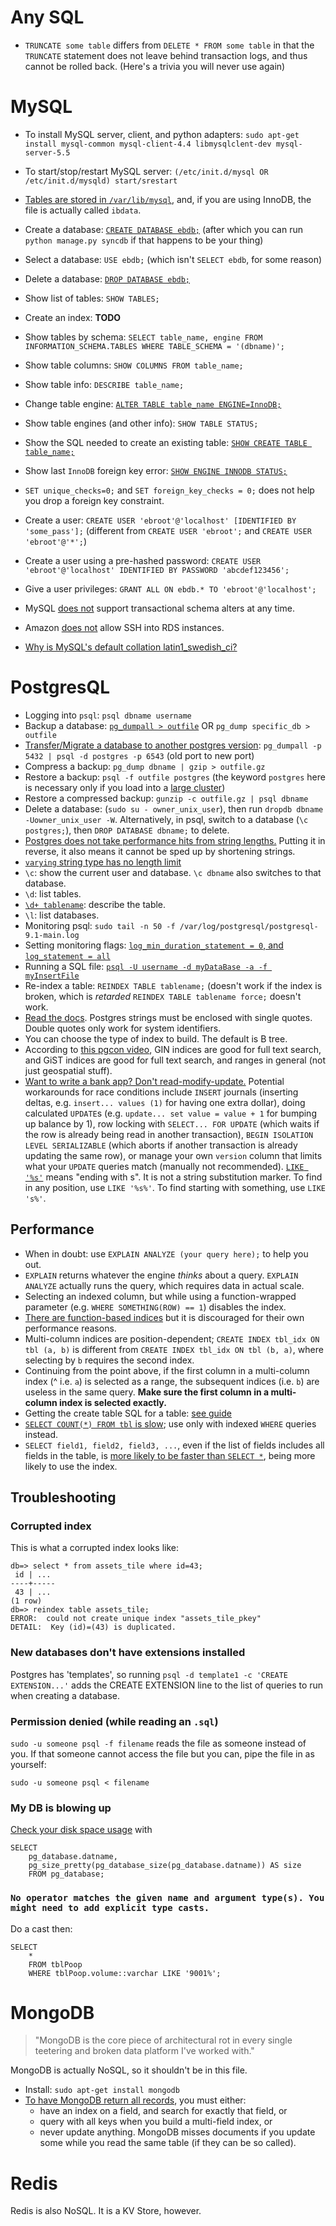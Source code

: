 # Any SQL

* `TRUNCATE some table` differs from `DELETE * FROM some table` in that the `TRUNCATE` statement does not leave behind transaction logs, and thus cannot be rolled back. (Here's a trivia you will never use again)

# MySQL

* To install MySQL server, client, and python adapters: `sudo apt-get install mysql-common mysql-client-4.4 libmysqlclent-dev mysql-server-5.5`
* To start/stop/restart MySQL server: `(/etc/init.d/mysql OR /etc/init.d/mysqld) start/srestart`
* [Tables are stored in `/var/lib/mysql`](http://forums.mysql.com/read.php?10,239450,239465#msg-239465), and, if you are using InnoDB, the file is actually called `ibdata`.

* Create a database: [`CREATE DATABASE ebdb;`](http://dev.mysql.com/doc/refman/5.0/en/create-database.html)
  (after which you can run `python manage.py syncdb` if that happens to be your thing)
* Select a database: `USE ebdb;` (which isn't `SELECT ebdb`, for some reason)
* Delete a database: [`DROP DATABASE ebdb;`](http://dev.mysql.com/doc/refman/5.0/en/drop-database.html)
* Show list of tables: `SHOW TABLES;`

* Create an index: **TODO**

* Show tables by schema: `SELECT table_name, engine FROM INFORMATION_SCHEMA.TABLES WHERE TABLE_SCHEMA = '(dbname)';`
* Show table columns: `SHOW COLUMNS FROM table_name;`
* Show table info: `DESCRIBE table_name;`
* Change table engine: [`ALTER TABLE table_name ENGINE=InnoDB;`](http://dev.mysql.com/doc/refman/5.5/en/converting-tables-to-innodb.html)
* Show table engines (and other info): `SHOW TABLE STATUS;`
* Show the SQL needed to create an existing table: [`SHOW CREATE TABLE table_name;`](http://stackoverflow.com/a/5615783/1558430)
* Show last `InnoDB` foreign key error: [`SHOW ENGINE INNODB STATUS;`](http://stackoverflow.com/a/179501/1558430)
* `SET unique_checks=0;` and `SET foreign_key_checks = 0;` does not help you drop a foreign key constraint.


* Create a user: `CREATE USER 'ebroot'@'localhost' [IDENTIFIED BY 'some_pass'];` (different from `CREATE USER 'ebroot';` and `CREATE USER 'ebroot'@'*';`)
* Create a user using a pre-hashed password: `CREATE USER 'ebroot'@'localhost' IDENTIFIED BY PASSWORD 'abcdef123456';`
* Give a user privileges: `GRANT ALL ON ebdb.* TO 'ebroot'@'localhost';`

* MySQL [does not](http://stackoverflow.com/a/10474104/1558430) support transactional schema alters at any time.
* Amazon [does not](https://forums.aws.amazon.com/message.jspa?messageID=153017#) allow SSH into RDS instances.
* [Why is MySQL's default collation latin1_swedish_ci?](http://stackoverflow.com/questions/6769901/why-is-mysqls-default-collation-latin1-swedish-ci)

# PostgresQL

* Logging into `psql`: `psql dbname username`
* Backup a database: [`pg_dumpall > outfile`](http://www.postgresql.org/docs/9.1/static/backup-dump.html#BACKUP-DUMP-ALL) OR `pg_dump specific_db > outfile`
* [Transfer/Migrate a database to another postgres version](http://www.postgresql.org/docs/9.0/static/migration.html): `pg_dumpall -p 5432 | psql -d postgres -p 6543` (old port to new port)
* Compress a backup: `pg_dump dbname | gzip > outfile.gz`
* Restore a backup: `psql -f outfile postgres` (the keyword `postgres` here is necessary only if you load into a [large cluster](http://www.postgresql.org/docs/9.1/static/backup-dump.html#BACKUP-DUMP-ALL))
* Restore a compressed backup: `gunzip -c outfile.gz | psql dbname`
* Delete a database: (`sudo su - owner_unix_user`), then run `dropdb dbname -Uowner_unix_user -W`. Alternatively, in psql, switch to a database (`\c postgres;`), then `DROP DATABASE dbname;` to delete.
* [Postgres does not take performance hits from string lengths.](http://www.postgresql.org/docs/8.2/static/datatype-character.html) Putting it in reverse, it also means it cannot be sped up by shortening strings.
* [`varying` string type has no length limit](http://stackoverflow.com/questions/2904991/postgresql-character-varying-length-limit)
* `\c`: show the current user and database. `\c dbname` also switches to that database.
* `\d`: list tables.
* [`\d+ tablename`](http://stackoverflow.com/a/109334/1558430): describe the table.
* `\l`: list databases.
* Monitoring psql: `sudo tail -n 50 -f /var/log/postgresql/postgresql-9.1-main.log`
* Setting monitoring flags: [`log_min_duration_statement = 0`, and `log_statement = all`](http://stackoverflow.com/a/12670828/1558430)
* Running a SQL file: [`psql -U username -d myDataBase -a -f myInsertFile`](http://stackoverflow.com/a/12085561/1558430)
* Re-index a table: `REINDEX TABLE tablename;` (doesn't work if the index is broken, which is *retarded*
  `REINDEX TABLE tablename force;` doesn't work.
* [Read the docs](https://wiki.postgresql.org/wiki/Things_to_find_out_about_when_moving_from_MySQL_to_PostgreSQL). Postgres strings must be enclosed with single quotes. Double quotes only work for system identifiers.
* You can choose the type of index to build. The default is B tree.
* According to [this pgcon video](https://www.pgcon.org/2016/schedule/events/934.en.html), GIN indices are good for full text search, and GiST indices are good for full text search, and ranges in general (not just geospatial stuff).
* [Want to write a bank app? Don't read-modify-update.](http://blog.2ndquadrant.com/postgresql-anti-patterns-read-modify-write-cycles/) Potential workarounds for race conditions include `INSERT` journals (inserting deltas, e.g. `insert... values (1)` for having one extra dollar), doing calculated `UPDATE`s (e.g. `update... set value = value + 1` for bumping up balance by 1), row locking with `SELECT... FOR UPDATE` (which waits if the row is already being read in another transaction), `BEGIN ISOLATION LEVEL SERIALIZABLE` (which aborts if another transaction is already updating the same row), or manage your own `version` column that limits what your `UPDATE` queries match (manually not recommended).
[`LIKE '%s'`](https://www.w3schools.com/sql/sql_like.asp) means "ending with s". It is not a string substitution marker. To find in any position, use `LIKE '%s%'`. To find starting with something, use `LIKE 's%'`.

## Performance

* When in doubt: use `EXPLAIN ANALYZE (your query here);` to help you out.
* `EXPLAIN` returns whatever the engine *thinks* about a query. `EXPLAIN ANALYZE` actually runs the query, which requires data in actual scale.
* Selecting an indexed column, but while using a function-wrapped parameter (e.g. `WHERE SOMETHING(ROW) == 1`) disables the index.
* [There are function-based indices](http://use-the-index-luke.com/sql/where-clause/functions) but it is discouraged for their own performance reasons.
* Multi-column indices are position-dependent; `CREATE INDEX tbl_idx ON tbl (a, b)` is different from `CREATE INDEX tbl_idx ON tbl (b, a)`, where selecting by `b` requires the second index.
* Continuing from the point above, if the first column in a multi-column index (^ i.e. `a`) is selected as a range, the subsequent indices (i.e. `b`) are useless in the same query. 
  **Make sure the first column in a multi-column index is selected exactly.**
* Getting the create table SQL for a table: [see guide](http://stackoverflow.com/a/16154183/1558430)
* [`SELECT COUNT(*) FROM tbl` is slow](https://wiki.postgresql.org/wiki/Slow_Counting); use only with indexed `WHERE` queries instead.
* `SELECT field1, field2, field3, ...`, even if the list of fields includes all fields in the table, is [more likely to be faster than `SELECT *`](http://stackoverflow.com/a/65532/1558430), being more likely to use the index.

## Troubleshooting

### Corrupted index

This is what a corrupted index looks like:

```
db=> select * from assets_tile where id=43;
 id | ... 
----+-----
 43 | ...
(1 row)
db=> reindex table assets_tile;
ERROR:  could not create unique index "assets_tile_pkey"
DETAIL:  Key (id)=(43) is duplicated.
```

### New databases don't have extensions installed

Postgres has 'templates', so running `psql -d template1 -c 'CREATE EXTENSION...'` adds the CREATE EXTENSION line to the list of queries to run when creating a database.

### Permission denied (while reading an `.sql`)

`sudo -u someone psql -f filename` reads the file as someone instead of you. If that someone cannot access the file but you can, pipe the file in as yourself:

`sudo -u someone psql < filename`

### My DB is blowing up

[Check your disk space usage](https://wiki-bsse.ethz.ch/display/ITDOC/Check+size+of+tables+and+objects+in+PostgreSQL+database) with

    SELECT
        pg_database.datname,
        pg_size_pretty(pg_database_size(pg_database.datname)) AS size
        FROM pg_database;

### `No operator matches the given name and argument type(s). You might need to add explicit type casts.`

Do a cast then:

    SELECT
        *
        FROM tblPoop
        WHERE tblPoop.volume::varchar LIKE '9001%';

# MongoDB

> "MongoDB is the core piece of architectural rot in every single teetering and broken data platform I've worked with."

MongoDB is actually NoSQL, so it shouldn't be in this file.

* Install: `sudo apt-get install mongodb`
* [To have MongoDB return all records](https://engineering.meteor.com/mongodb-queries-dont-always-return-all-matching-documents-654b6594a827#.emoh9pv03), you must either:
  * have an index on a field, and search for exactly that field, or
  * query with all keys when you build a multi-field index, or
  * never update anything. MongoDB misses documents if you update some while you read the same table (if they can be so called).

# Redis

Redis is also NoSQL. It is a KV Store, however.
